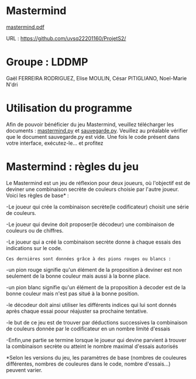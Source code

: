 # Mastermind
[mastermind.pdf](https://github.com/uvsq22201160/ProjetS2/files/10745164/mastermind.pdf)

URL : https://github.com/uvsq22201160/ProjetS2/

# Groupe : LDDMP
Gaël FERREIRA RODRIGUEZ, Elise MOULIN, César PITIGLIANO, Noel-Marie N'dri

# Utilisation du programme
Afin de pouvoir bénéficier du jeu Mastermind, veuillez télécharger les documents : [mastermind.py](https://github.com/uvsq22201160/ProjetS2/blob/main/mastermind.py) et [sauvegarde.py](https://github.com/uvsq22201160/ProjetS2/blob/main/sauvegarde.py). Veuillez au préalable vérifier que le document sauvegarde.py est vide. Une fois le code présent dans votre interface, exécutez-le... et profitez 

# Mastermind : règles du jeu
Le Mastermind est un jeu de réflexion pour deux joueurs, où l'objectif est de deviner une combinaison secrète de couleurs choisie par l'autre joueur. 
Voici les règles de base* :

-Le joueur qui crée la combinaison secrète(le codificateur) choisit une série de couleurs.

-Le joueur qui devine doit proposer(le décodeur) une combinaison de couleurs ou de chiffres.

-Le joueur qui a créé la combinaison secrète donne à chaque essais des indications sur le code. 
    
    Ces dernières sont données grâce à des pions rouges ou blancs :

-un pion rouge signifie qu'un élément de la proposition à deviner est non seulement de la bonne couleur mais aussi à la bonne place.

-un pion blanc signifie qu'un élément de la proposition à decoder est de la bonne couleur mais n'est pas situé à la bonne position.

-le décodeur doit ainsi utiliser les différents indices qui lui sont donnés après chaque essai poour réajuster sa prochaine tentative.

-le but de ce jeu est de trouver par déductions successives la combinaison de couleurs donnée par le codificateur en un nombre limité d'essais

-Enfin,une partie se termine lorsque le joueur qui devine parvient à trouver la combinaison secrète ou atteint le nombre maximal d'essais autorisés
    



*Selon les versions du jeu, les paramètres de base (nombres de couleures différentes, nombres de couleures dans le code, nombre d'essais...) peuvent varier.
